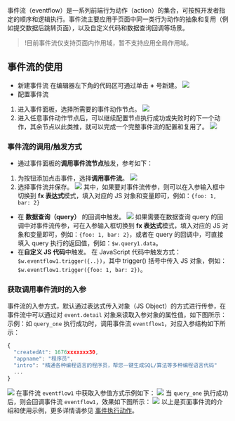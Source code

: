 事件流（eventflow）是一系列前端行为动作（action）的集合，可按照开发者指定的顺序和逻辑执行。事件流主要应用于页面中同一类行为动作的抽象和复用（例如提交数据后跳转页面），以及自定义代码和数据查询回调等场景。

>!目前事件流仅支持页面内作用域，暂不支持应用全局作用域。

## 事件流的使用
- 新建事件流
在编辑器左下角的代码区可通过单击 **+** 号新建。
![](https://qcloudimg.tencent-cloud.cn/raw/f40aaf1a60993583d76ca12e5cd70311.png)
- 配置事件流
 1. 进入事件面板，选择所需要的事件动作节点。
![](https://qcloudimg.tencent-cloud.cn/raw/7964345a50e091ef3e642eb4955458b9.png)
 2. 进入任意事件动作节点后，可以继续配置节点执行成功或失败时的下一个动作，其余节点以此类推，就可以完成一个完整事件流的配置和复用了。
![](https://qcloudimg.tencent-cloud.cn/raw/a9e8a4d7f3f61ebb2dd8cce2a137cee3.png)


### 事件流的调用/触发方式
- 通过事件面板的**调用事件流节点**触发，参考如下：
 1. 为按钮添加点击事件，选择**调用事件流**。
![](https://qcloudimg.tencent-cloud.cn/raw/f1b685e74b83654cff1e3babc64d86db.png)
 2. 选择事件流并保存。
![](https://qcloudimg.tencent-cloud.cn/raw/227057e0585097cc94a0b0222d4da19b.png)
其中，如果要对事件流传参，则可以在入参输入框中切换到 **fx 表达式**模式，填入对应的 JS 对象和变量即可，例如：`{foo: 1, bar: 2}`
- 在 **数据查询（query）** 的回调中触发。
![](https://qcloudimg.tencent-cloud.cn/raw/bc8d139c693aba65d83f8ea4d62580fa.png)
如果需要在数据查询 query 的回调中对事件流传参，可在入参输入框切换到 **fx 表达式**模式，填入对应的 JS 对象和变量即可，例如：`{foo: 1, bar: 2}`，或者在 query 的回调中，可直接填入 query 执行的返回值，例如：`$w.query1.data`。
- 在**自定义 JS 代码**中触发。
在 JavaScript 代码中触发方式：`$w.eventflow1.trigger({..})`，其中 trigger() 括号中传入 JS 对象，例如：`$w.eventflow1.trigger({foo: 1, bar: 2})`。



### 获取调用事件流时的入参
事件流的入参方式，默认通过表达式传入对象（JS Object）的方式进行传参，在事件流中可以通过对 `event.detail` 对象来读取入参对象的属性值，如下图所示：
示例：如 `query_one` 执行成功时，调用事件流 `eventflow1`，对应入参结构如下所示：
```javascript
{
  "createdAt": 1676xxxxxxx30,
  "appname": "程序员",
  "intro": "精通各种编程语言的程序员，帮您一键生成SQL/算法等多种编程语言代码"
  ...
}
```
![](https://qcloudimg.tencent-cloud.cn/raw/7970d025539cb0b2652d191b0cd18f39.png)
在事件流 `eventflow1` 中获取入参值方式示例如下：
![](https://qcloudimg.tencent-cloud.cn/raw/b459aeb33f28402626e3f2207c4818d9.png)
当 `query_one` 执行成功后，则会回调事件流 `eventflow1`，效果如下图所示：
![](https://qcloudimg.tencent-cloud.cn/raw/b83cb3237839ae13a9419b19fba78db8.png)
以上是页面事件流的介绍和使用示例，更多详情请参见 [事件执行动作](https://cloud.tencent.com/document/product/1301/61120)。
